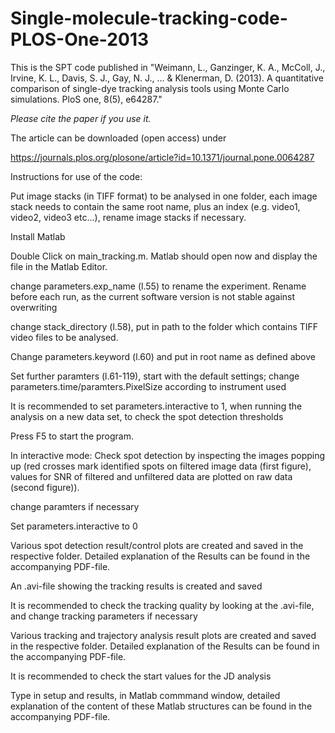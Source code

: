 # Single-molecule-tracking-code-PLOS-One-2013
This is the SPT code published in "Weimann, L., Ganzinger, K. A., McColl, J., Irvine, K. L., Davis, S. J., Gay, N. J., ... &amp; Klenerman, D. (2013). A quantitative comparison of single-dye tracking analysis tools using Monte Carlo simulations. PloS one, 8(5), e64287."

*Please cite the paper if you use it.*

The article can be downloaded (open access) under

https://journals.plos.org/plosone/article?id=10.1371/journal.pone.0064287

Instructions for use of the code:

Put image stacks (in TIFF format) to be analysed in one folder, each image stack needs to contain the same root name, plus an index 
(e.g. video1, video2, video3 etc...), rename image stacks if necessary.

Install Matlab

Double Click on main_tracking.m. Matlab should open now and display the file in the Matlab Editor. 

change parameters.exp_name (l.55) to rename the experiment. Rename before each run, as the current software version
is not stable against overwriting

change stack_directory (l.58), put in path to the folder which contains TIFF video files to be analysed.

Change parameters.keyword (l.60) and put in root name as defined above

Set further paramters (l.61-119), start with the default settings; change parameters.time/paramters.PixelSize according to instrument used

It is recommended to set parameters.interactive to 1, when running the analysis on a new data set, to check the spot detection thresholds

Press F5 to start the program.

In interactive mode: Check spot detection by inspecting the images popping up (red crosses mark identified spots on filtered image data (first figure), 
values for SNR of filtered and unfiltered data are plotted on raw data (second figure)).

change paramters if necessary

Set parameters.interactive to 0

Various spot detection result/control plots are created and saved in the respective folder. Detailed explanation of the Results can be found in the accompanying PDF-file.

An .avi-file showing the tracking results is created and saved

It is recommended to check the tracking quality by looking at the .avi-file, and change tracking parameters if necessary

Various tracking and trajectory analysis result plots are created and saved in the respective folder. Detailed explanation of the Results can be found in the accompanying PDF-file.

It is recommended to check the start values for the JD analysis

Type in setup and results, in Matlab commmand window, detailed explanation of the content of these
Matlab structures can be found in the accompanying PDF-file.

